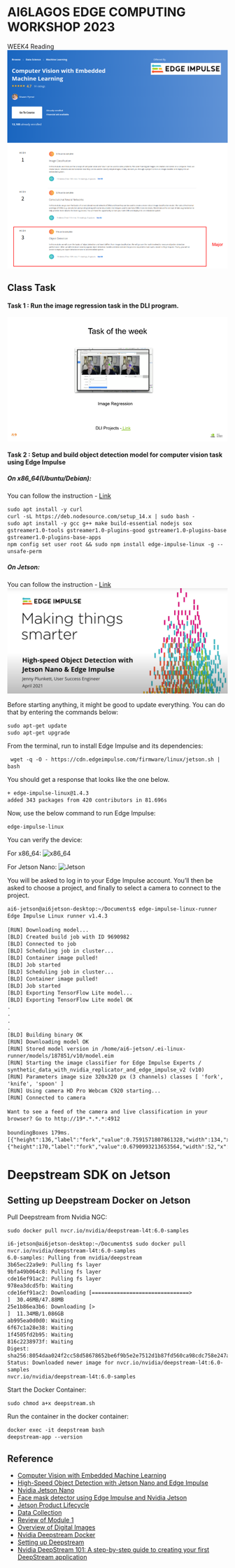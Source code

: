 # AI6LAGOS EDGE COMPUTING WORKSHOP 2023
WEEK4 Reading
![Embedded CV](../asset/computer_vision_with_embedded_ml.png)
 ![CV](../asset/week4_reading.png)

## Class Task
#### Task 1 : Run the image regression task in the DLI program.  
 ![](../asset/week4-tasks.png)

#### Task 2 :  Setup and build object detection model for computer vision task using Edge Impulse 
##### On x86_64(Ubuntu/Debian):
You can follow the instruction - [Link](https://docs.edgeimpulse.com/docs/development-platforms/officially-supported-cpu-gpu-targets/linux-x86_64) 
```
sudo apt install -y curl
curl -sL https://deb.nodesource.com/setup_14.x | sudo bash -
sudo apt install -y gcc g++ make build-essential nodejs sox gstreamer1.0-tools gstreamer1.0-plugins-good gstreamer1.0-plugins-base gstreamer1.0-plugins-base-apps
npm config set user root && sudo npm install edge-impulse-linux -g --unsafe-perm
```
##### On Jetson: 
You can follow the instruction - [Link](https://docs.edgeimpulse.com/docs/development-platforms/officially-supported-cpu-gpu-targets/nvidia-jetson-nano) 
 ![CV](../asset/making-things-smarter.png)

Before starting anything, it might be good to update everything. You can do that by entering the commands below:
```
sudo apt-get update
sudo apt-get upgrade
```
From the terminal, run to install Edge Impulse and its dependencies:

```
 wget -q -O - https://cdn.edgeimpulse.com/firmware/linux/jetson.sh | bash
 ```
 You should get a response that looks like the one below.
 ```
+ edge-impulse-linux@1.4.3
added 343 packages from 420 contributors in 81.696s
 ```
 Now, use the below command to run Edge Impulse:
 ```
 edge-impulse-linux
 ```
 You can verify the device:

 For x86_64: 
 ![x86_64](https://84771188-files.gitbook.io/~/files/v0/b/gitbook-x-prod.appspot.com/o/spaces%2FGEgcCk4PkS5Pa6uBabld%2Fuploads%2Fgit-blob-455ffcd35daf137b99c4bf8a4c8bcf71261d8cea%2Fdcbbb78-screenshot_2022-01-18_at_105616.png?alt=media)

 For Jetson Nano: 
 ![Jetson](https://84771188-files.gitbook.io/~/files/v0/b/gitbook-x-prod.appspot.com/o/spaces%2FGEgcCk4PkS5Pa6uBabld%2Fuploads%2Fgit-blob-63957e037f4a86a774117d684969c722396f079c%2F9d5f41e-screenshot_2021-04-14_at_123509.png?alt=media)

 You will be asked to log in to your Edge Impulse account. You’ll then be asked to choose a project, and finally to select a camera to connect to the project.

 ```
 ai6-jetson@ai6jetson-desktop:~/Documents$ edge-impulse-linux-runner
Edge Impulse Linux runner v1.4.3

[RUN] Downloading model...
[BLD] Created build job with ID 9690982
[BLD] Connected to job
[BLD] Scheduling job in cluster...
[BLD] Container image pulled!
[BLD] Job started
[BLD] Scheduling job in cluster...
[BLD] Container image pulled!
[BLD] Job started
[BLD] Exporting TensorFlow Lite model...
[BLD] Exporting TensorFlow Lite model OK
.
.
.
.
[BLD] Building binary OK
[RUN] Downloading model OK
[RUN] Stored model version in /home/ai6-jetson/.ei-linux-runner/models/187851/v10/model.eim
[RUN] Starting the image classifier for Edge Impulse Experts / synthetic_data_with_nvidia_replicator_and_edge_impulse_v2 (v10)
[RUN] Parameters image size 320x320 px (3 channels) classes [ 'fork', 'knife', 'spoon' ]
[RUN] Using camera HD Pro Webcam C920 starting...
[RUN] Connected to camera

Want to see a feed of the camera and live classification in your browser? Go to http://19*.*.*.*:4912

boundingBoxes 179ms. [{"height":136,"label":"fork","value":0.7591571807861328,"width":134,"x":0,"y":176},{"height":170,"label":"fork","value":0.6790993213653564,"width":52,"x":180,"y":3}]
 ```
# Deepstream SDK on Jetson
## Setting up Deepstream Docker on Jetson
Pull Deepstream from Nvidia NGC: 
 ```
sudo docker pull nvcr.io/nvidia/deepstream-l4t:6.0-samples
 ```

 ```
 i6-jetson@ai6jetson-desktop:~/Documents$ sudo docker pull nvcr.io/nvidia/deepstream-l4t:6.0-samples
6.0-samples: Pulling from nvidia/deepstream
3b65ec22a9e9: Pulling fs layer 
9bfa49b064c8: Pulling fs layer 
cde16ef91ac2: Pulling fs layer 
978ea3dcd5fb: Waiting 
cde16ef91ac2: Downloading [===============================>                   ]  30.46MB/47.88MB
25e1b86ea3b6: Downloading [>                                                  ]  11.34MB/1.086GB
ab995ea0d0d0: Waiting 
6f67c1a28e38: Waiting 
1f4505fd2b95: Waiting 
816c2238973f: Waiting 
Digest: sha256:8054daa024f2cc58d58678652be6f9b5e2e7512d1b87fd560ca98cdc758e247a
Status: Downloaded newer image for nvcr.io/nvidia/deepstream-l4t:6.0-samples
nvcr.io/nvidia/deepstream-l4t:6.0-samples
```

Start the Docker Container: 
```
sudo chmod a+x deepstream.sh
```
Run the container in the docker container: 
```
docker exec -it deepstream bash
deepstream-app --version
```

## Reference 
- [Computer Vision with Embedded Machine Learning](https://www.coursera.org/learn/computer-vision-with-embedded-machine-learning)
- [High-Speed Object Detection with Jetson Nano and Edge Impulse](https://www.youtube.com/watch?v=_T6h3Jmq2Yk)
- [Nvidia Jetson Nano](https://docs.edgeimpulse.com/docs/development-platforms/officially-supported-cpu-gpu-targets/nvidia-jetson-nano)
- [Face mask detector using Edge Impulse and Nvidia Jetson](https://www.hackster.io/shahizat/face-mask-detector-using-edge-impulse-and-nvidia-jetson-8c4dda)
- [Jetson Product Lifecycle](https://developer.nvidia.com/embedded/lifecycle)
- [Data Collection](https://d3c33hcgiwev3.cloudfront.net/PWxt1WoJS_qsbdVqCev6SA_0b8fe1563e5a421eb9aab4af06a64ef1_slides-1.1.3.pdf?Expires=1685836800&Signature=ZPePuRmXwr6nYWlnN1b9kMaqSNjoi4IJVY9G95KxxG3XQ7AwNLS98WDH9oqAsDt~e7P5CBeoUPXPuB98iS7MmDD~t54814~lH1LjR5fB-glyh3xsCb25g34y36ElodL9QFwifCAtDp~AIB0w09aOZYrPZh2wDlY2novF7cYR-oc_&Key-Pair-Id=APKAJLTNE6QMUY6HBC5A)
- [Review of Module 1](https://d3c33hcgiwev3.cloudfront.net/48r074D2SniK9O-A9hp4DQ_c50632c224df4950b1e6d4e6beb663f1_slides-1.5.2.pdf?Expires=1685836800&Signature=auSFLC6cHOQgHDpWdQ796WJQ8XatPc6T4kLWp4HJmjhwAYgwFv9u1dhgFnwmSGdM4eDjnfHRqCvAFofQGaGrfFICegtvA-urV9LRpIhiAUV~i3w-Gcmw23UKD9w4HrZNAT3toQx6rlp5IdaDR4BNUELROE71rrRUUe5IcTLswPU_&Key-Pair-Id=APKAJLTNE6QMUY6HBC5A)
- [Overview of Digital Images](https://d3c33hcgiwev3.cloudfront.net/282OCuhFTlyNjgroRb5crg_da0b4ed3eef94242965bf4f014c5b6f1_slides-1.1.2.pdf?Expires=1685836800&Signature=ApXdiM1-n7V8wpBVtg7jLRoMISwtwouq3rFGTS1kKIE5BHygcOZVvXB45OvAeVCOBfFHU77Nmqe5eBHg1zRH40AadV3NHWPH40Sb0mbGFIxlNcIlM2pUV43DVXYHMYc~Sb~uyhmuBZUjHpQ~jsh0nShxM37sLGdpDs-LNK7~Y64_&Key-Pair-Id=APKAJLTNE6QMUY6HBC5A)
- [Nvidia Deepstream Docker](https://docs.nvidia.com/metropolis/deepstream/dev-guide/text/DS_docker_containers.html)
- [Setting up Deepstream](https://chirag4798.medium.com/nvidia-deepstream-101-a-beginners-guide-to-real-time-computer-vision-afefcb5d7fba)
- [Nvidia DeepStream 101: A step-by-step guide to creating your first DeepStream application](https://chirag4798.medium.com/nvidia-deepstream-101-a-step-by-step-guide-to-creating-your-first-deepstream-application-68148753cf96)